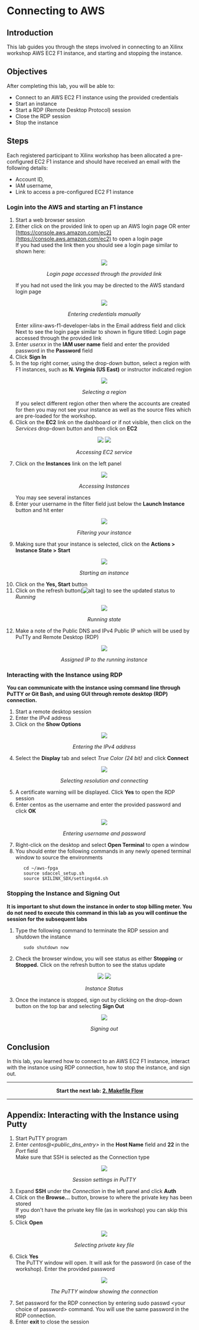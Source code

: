 # Connecting to AWS

## Introduction

This lab guides you through the steps involved in connecting to an Xilinx workshop AWS EC2 F1 instance, and starting and stopping the instance.

## Objectives

After completing this lab, you will be able to:

- Connect to an AWS EC2 F1 instance using the provided credentials
- Start an instance
- Start a RDP (Remote Desktop Protocol) session
- Close the RDP session
- Stop the instance

## Steps
Each registered participant to Xilinx workshop has been allocated a pre-configured EC2 F1 instance and should have received an email with the following details:  

- Account ID, 
- IAM username, 
- Link to access a pre-configured EC2 F1 instance

### Login into the AWS and starting an F1 instance

1. Start a web browser session
1. Either click on the provided link to open up an AWS login page OR enter [https://console.aws.amazon.com/ec2](https://console.aws.amazon.com/ec2) to open a login page  
    If you had used the link then you should see a login page similar to shown here:
    <p align="center">
    <img src ="./images/connecting_lab/FigConnectingLab-1.png"/>
    </p>
    <p align = "center">
    <i>Login page accessed through the provided link</i>
    </p>  
    If you had not used the link you may be directed to the AWS standard login page
    <p align="center">
    <img src ="./images/connecting_lab/FigConnectingLab-2.png"/>
    </p>
    <p align = "center">
    <i>Entering credentials manually</i>
    </p>  
    Enter xilinx-aws-f1-developer-labs in the Email address field and click Next to see the login page similar to shown in figure titled: Login page accessed through the provided link
1. Enter _userxx_ in the **IAM user name** field and enter the provided password in the **Password** field
1. Click **Sign In**
1. In the top right corner, using the drop-down button, select a region with F1 instances, such as **N. Virginia (US East)** or instructor indicated region
    <p align="center">
    <img src ="./images/connecting_lab/FigConnectingLab-3.png"/>
    </p>
    <p align = "center">
    <i>Selecting a region</i>
    </p>  
    If you select different region other then where the accounts are created for then you may not see your instance as well as the source files which are pre-loaded for the workshop.
1. Click on the **EC2** link on the dashboard or if not visible, then click on the _Services_ drop-down button and then click on **EC2**
    <p align="center">
    <img src ="./images/connecting_lab/FigConnectingLab-4-1.png"/>
    <img src ="./images/connecting_lab/FigConnectingLab-4-2.png"/>
    </p>
    <p align = "center">
    <i>Accessing EC2 service</i>
    </p>  
1. Click on the **Instances** link on the left panel
    <p align="center">
    <img src ="./images/connecting_lab/FigConnectingLab-5.png"/>
    </p>
    <p align = "center">
    <i>Accessing Instances</i>
    </p>  
    You may see several instances
1. Enter your username in the filter field just below the **Launch Instance** button and hit enter
    <p align="center">
    <img src ="./images/connecting_lab/FigConnectingLab-6.png"/>
    </p>
    <p align = "center">
    <i>Filtering your instance</i>
    </p>  
1. Making sure that your instance is selected, click on the **Actions &gt; Instance State &gt; Start**
    <p align="center">
    <img src ="./images/connecting_lab/FigConnectingLab-7.png"/>
    </p>
    <p align = "center">
    <i>Starting an instance</i>
    </p>  
1. Click on the **Yes, Start** button
1. Click on the refresh button(![alt tag](./images/Fig-refresh.png)) to see the updated status to _Running_
    <p align="center">
    <img src ="./images/connecting_lab/FigConnectingLab-8.png"/>
    </p>
    <p align = "center">
    <i>Running state</i>
    </p>  
1. Make a note of the Public DNS and IPv4 Public IP which will be used by PuTTy and Remote Desktop (RDP)
    <p align="center">
    <img src ="./images/connecting_lab/FigConnectingLab-9.png"/>
    </p>
    <p align = "center">
    <i>Assigned IP to the running instance</i>
    </p>  
### Interacting with the Instance using RDP

**You can communicate with the instance using command line through PuTTY or Git Bash, and using GUI through remote desktop (RDP) connection.**

1. Start a remote desktop session
1. Enter the _IPv4_ address
1. Click on the **Show Options**
    <p align="center">
    <img src ="./images/connecting_lab/FigConnectingLab-10.png"/>
    </p>
    <p align = "center">
    <i>Entering the IPv4 address</i>
    </p>  
1. Select the **Display** tab and select _True Color (24 bit)_ and click **Connect**
    <p align="center">
    <img src ="./images/connecting_lab/FigConnectingLab-11.png"/>
    </p>
    <p align = "center">
    <i>Selecting resolution and connecting</i>
    </p>  
1. A certificate warning will be displayed. Click **Yes** to open the RDP session
1. Enter centos as the username and enter the provided password and click **OK**
    <p align="center">
    <img src ="./images/connecting_lab/FigConnectingLab-12.png"/>
    </p>
    <p align = "center">
    <i>Entering username and password</i>
    </p>  
1. Right-click on the desktop and select **Open Terminal** to open a window
1. You should enter the following commands in any newly opened terminal window to source the environments
   ```
      cd ~/aws-fpga	  
      source sdaccel_setup.sh	  
      source $XILINX_SDX/settings64.sh
   ```

### Stopping the Instance and Signing Out

**It is important to shut down the instance in order to stop billing meter.  You do not need to execute this command in this lab as you will continue the session for the subsequent labs**

1. Type the following command to terminate the RDP session and shutdown the instance
   ```
      sudo shutdown now	  
   ```
1. Check the browser window, you will see status as either **Stopping** or **Stopped.** Click on the refresh button to see the status update  
    <p align="center">
    <img src ="./images/connecting_lab/FigConnectingLab-13-1.png"/>
    <img src ="./images/connecting_lab/FigConnectingLab-13-2.png"/>
    </p>
    <p align = "center">
    <i>Instance Status</i>
    </p>  

1. Once the instance is stopped, sign out by clicking on the drop-down button on the top bar and selecting **Sign Out**
    <p align="center">
    <img src ="./images/connecting_lab/FigConnectingLab-14.png"/>
    </p>
    <p align = "center">
    <i>Signing out</i>
    </p>  

## Conclusion

In this lab, you learned how to connect to an AWS EC2 F1 instance, interact with the instance using RDP connection, how to stop the instance, and sign out.

---------------------------------------

<p align="center"><b>
Start the next lab: <a href="Makefile_Flow_lab.md">2. Makefile Flow</a>
</b></p>

---------------------------------------

## Appendix: Interacting with the Instance using Putty

1. Start PuTTY program
1. Enter _centos@&lt;public\_dns\_entry&gt;_ in the **Host Name** field and **22** in the _Port_ field  
Make sure that SSH is selected as the Connection type
    <p align="center">
    <img src ="./images/connecting_lab/FigConnectingLab-15.png"/>
    </p>
    <p align = "center">
    <i>Session settings in PuTTY</i>
    </p>  
1. Expand **SSH** under the _Connection_ in the left panel and click **Auth**
1. Click on the **Browse…** button, browse to where the private key has been stored  
If you don&#39;t have the private key file (as in workshop) you can skip this step
1. Click **Open**
    <p align="center">
    <img src ="./images/connecting_lab/FigConnectingLab-16.png"/>
    </p>
    <p align = "center">
    <i>Selecting private key file</i>
    </p>  
1. Click **Yes**  
The PuTTY window will open. It will ask for the password (in case of the workshop). Enter the provided password
    <p align="center">
    <img src ="./images/connecting_lab/FigConnectingLab-17.png"/>
    </p>
    <p align = "center">
    <i>The PuTTY window showing the connection</i>
    </p>  
1. Set password for the RDP connection by entering sudo passwd &lt;your choice of password&gt; command. You will use the same password in the RDP connection.
1. Enter **exit** to close the session
